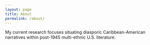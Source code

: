 ```yaml
---
layout: page
title: About
permalink: /about/
---
```

My current research focuses situating diasporic Caribbean-American narratives within post-1945 multi-ethnic U.S. literature.
